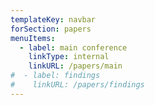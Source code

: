 ```yaml
---
templateKey: navbar
forSection: papers
menuItems:
  - label: main conference
    linkType: internal
    linkURL: /papers/main
#  - label: findings
#    linkURL: /papers/findings
---
```


